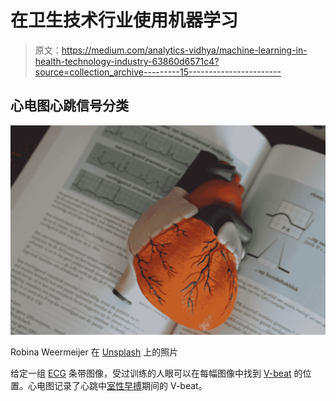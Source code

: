 # 在卫生技术行业使用机器学习

> 原文：<https://medium.com/analytics-vidhya/machine-learning-in-health-technology-industry-63860d6571c4?source=collection_archive---------15----------------------->

## 心电图心跳信号分类

![](img/ddb90823bbdbaa9891d435822e11506a.png)

Robina Weermeijer 在 [Unsplash](https://unsplash.com?utm_source=medium&utm_medium=referral) 上的照片

给定一组 [ECG](https://en.wikipedia.org/wiki/Electrocardiography) 条带图像，受过训练的人眼可以在每幅图像中找到 [V-beat](https://github.com/JNYH/ecg_vbeat/blob/master/v-beats-features.pdf) 的位置。心电图记录了心跳中[室性早搏](https://en.wikipedia.org/wiki/Premature_ventricular_contraction)期间的 V-beat。